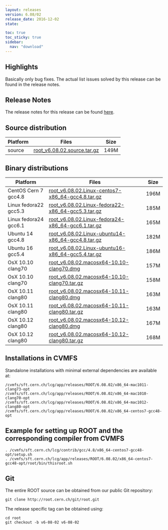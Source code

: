 ```yaml
---
layout: releases
version: 6.08/02
release_date: 2016-12-02
state:

toc: true
toc_sticky: true
sidebar:
  nav: "download"
---
```


## Highlights
Basically only bug fixes. The actual list issues solved by this release can be found in the release notes.

## Release Notes
The release notes for this release can be found [here](https://root.cern.ch/doc/v608/release-notes.html#release-6.0802).

## Source distribution

| Platform       | Files | Size |
|-----------|-------|-----|
| source | [root_v6.08.02.source.tar.gz](https://root.cern.ch/download/root_v6.08.02.source.tar.gz) | 149M |


## Binary distributions

| Platform       | Files | Size |
|-----------|-------|-----|
| CentOS Cern 7 gcc4.8 | [root_v6.08.02.Linux-centos7-x86_64-gcc4.8.tar.gz](https://root.cern.ch/download/root_v6.08.02.Linux-centos7-x86_64-gcc4.8.tar.gz) | 196M |
| Linux fedora22 gcc5.3 | [root_v6.08.02.Linux-fedora22-x86_64-gcc5.3.tar.gz](https://root.cern.ch/download/root_v6.08.02.Linux-fedora22-x86_64-gcc5.3.tar.gz) | 185M |
| Linux fedora24 gcc6.1 | [root_v6.08.02.Linux-fedora24-x86_64-gcc6.1.tar.gz](https://root.cern.ch/download/root_v6.08.02.Linux-fedora24-x86_64-gcc6.1.tar.gz) | 165M |
| Ubuntu 14 gcc4.8 | [root_v6.08.02.Linux-ubuntu14-x86_64-gcc4.8.tar.gz](https://root.cern.ch/download/root_v6.08.02.Linux-ubuntu14-x86_64-gcc4.8.tar.gz) | 182M |
| Ubuntu 16 gcc5.4 | [root_v6.08.02.Linux-ubuntu16-x86_64-gcc5.4.tar.gz](https://root.cern.ch/download/root_v6.08.02.Linux-ubuntu16-x86_64-gcc5.4.tar.gz) | 186M |
| OsX 10.10 clang70 | [root_v6.08.02.macosx64-10.10-clang70.dmg](https://root.cern.ch/download/root_v6.08.02.macosx64-10.10-clang70.dmg) | 157M |
| OsX 10.10 clang70 | [root_v6.08.02.macosx64-10.10-clang70.tar.gz](https://root.cern.ch/download/root_v6.08.02.macosx64-10.10-clang70.tar.gz) | 158M |
| OsX 10.11 clang80 | [root_v6.08.02.macosx64-10.11-clang80.dmg](https://root.cern.ch/download/root_v6.08.02.macosx64-10.11-clang80.dmg) | 163M |
| OsX 10.11 clang80 | [root_v6.08.02.macosx64-10.11-clang80.tar.gz](https://root.cern.ch/download/root_v6.08.02.macosx64-10.11-clang80.tar.gz) | 163M |
| OsX 10.12 clang80 | [root_v6.08.02.macosx64-10.12-clang80.dmg](https://root.cern.ch/download/root_v6.08.02.macosx64-10.12-clang80.dmg) | 167M |
| OsX 10.12 clang80 | [root_v6.08.02.macosx64-10.12-clang80.tar.gz](https://root.cern.ch/download/root_v6.08.02.macosx64-10.12-clang80.tar.gz) | 168M |



## Installations in CVMFS

Standalone installations with minimal external dependencies are available at:
~~~
/cvmfs/sft.cern.ch/lcg/app/releases/ROOT/6.08.02/x86_64-mac1011-clang73-opt
/cvmfs/sft.cern.ch/lcg/app/releases/ROOT/6.08.02/x86_64-mac1010-clang70-opt
/cvmfs/sft.cern.ch/lcg/app/releases/ROOT/6.08.02/x86_64-mac1012-clang80-opt
/cvmfs/sft.cern.ch/lcg/app/releases/ROOT/6.08.02/x86_64-centos7-gcc48-opt
~~~


## Example for setting up ROOT and the corresponding compiler from CVMFS

~~~
. /cvmfs/sft.cern.ch/lcg/contrib/gcc/4.8/x86_64-centos7-gcc48-opt/setup.sh
. /cvmfs/sft.cern.ch/lcg/app/releases/ROOT/6.08.02/x86_64-centos7-gcc48-opt/root/bin/thisroot.sh
~~~

## Git

The entire ROOT source can be obtained from our public Git repository:

~~~
git clone http://root.cern.ch/git/root.git
~~~
The release specific tag can be obtained using:
~~~
cd root
git checkout -b v6-08-02 v6-08-02
~~~
